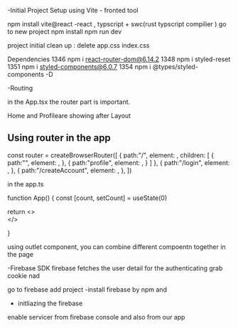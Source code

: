 
-Initial Project Setup
using Vite -  fronted tool


npm install vite@react
-react , typscript + swc(rust typscript compilier )
go to new project 
npm install
npm run dev

project initial clean up : delete app.css index.css



Dependencies 
 1346  npm i react-router-dom@6.14.2
 1348  npm i styled-reset
 1351  npm i styled-components@6.0.7
 1354  npm i @types/styled-components -D


 -Routing

 in the App.tsx  the router part is important.

Home and Profileare showing after  Layout

Using router in the app 
-

const router = createBrowserRouter([
  {
    path:"/",
    element: <Layout />,
    children: [
      {
        path:"",
        element: <Home/>,
      },
      {
        path:"profile",
        element: <Profile/>,
      }
    ]
  },
  {
    path:"/login",
    element: <Login />,
  },
  {
    path:"/createAccount",
    element: <CreateAccount />,
  },
])



in the app.ts


function App() {
   const [count, setCount] = useState(0)

  return <>
  <GlobalStyles/>
    <RouterProvider router={router} />  
  </>
  
}

using outlet component, you can combine different compoentn together in the page



-Firebase SDK 
firebase fetches the user detail for the authenticating 
grab cookie nad 

go to firebase add project 
-install firebase by npm and 
- initliazing the firebase 

enable servicer from firebase console and also from our app